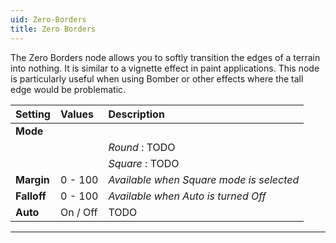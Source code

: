 ```yaml
---
uid: Zero-Borders
title: Zero Borders
---
```


The Zero Borders node allows you to softly transition the edges of a terrain into nothing. It is similar to a vignette effect in paint applications. This node is particularly useful when using Bomber or other effects where the tall edge would be problematic.

| Setting     | Values   | Description                              |
| :---------- | :------- | :--------------------------------------- |
| **Mode**    |          |
|             |          | *Round* : TODO                           |
|             |          | *Square*  : TODO                         |
| **Margin**  | 0 - 100  | *Available when Square mode is selected* |
| **Falloff** | 0 - 100  | *Available when Auto is turned Off*      |
| **Auto**    | On / Off | TODO                                     |




***

<!--examples-->